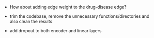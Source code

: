 - How about adding edge weight to the drug-disease edge? 

- trim the codebase, remove the unnecessary functions/directories and also clean the results 

- add dropout to both encoder and linear layers

